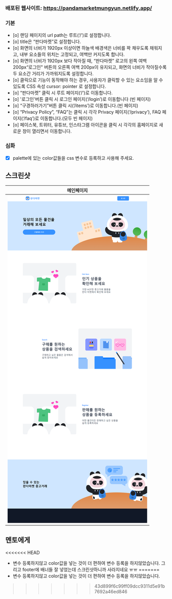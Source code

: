 

### 배포된 웹사이트: https://pandamarketmungyun.netlify.app/

### 기본

  - [o] 랜딩 페이지의 url path는 루트(‘/’)로 설정합니다.
  - [o] title은 “판다마켓”로 설정합니다.
  - [o] 화면의 너비가 1920px 이상이면 하늘색 배경색은 너비를 꽉 채우도록 채워지고, 내부 요소들의 위치는 고정되고, 여백만 커지도록 합니다.
  - [o] 화면의 너비가 1920px 보다 작아질 때, “판다마켓” 로고의 왼쪽 여백 200px“로그인" 버튼의 오른쪽 여백 200px이 유지되고, 화면의 너비가 작아질수록 두 요소간 거리가 가까워지도록 설정합니다.
  - [o] 클릭으로 기능이 동작해야 하는 경우, 사용자가 클릭할 수 있는 요소임을 알 수 있도록 CSS 속성 cursor: pointer 로 설정합니다.
  - [o] “판다마켓” 클릭 시 루트 페이지(‘/’)로 이동합니다.
  - [o] '로그인'버튼 클릭 시 로그인 페이지(‘/login’)로 이동합니다 (빈 페이지)
  - [o] “구경하러가기”버튼 클릭 시(’/items’)로 이동합니다.(빈 페이지)
  - [o] “Privacy Policy”, “FAQ”는 클릭 시 각각 Privacy 페이지(‘/privacy’), FAQ 페이지(‘/faq’)로 이동합니다.(모두 빈 페이지)
  - [o] 페이스북, 트위터, 유튜브, 인스타그램 아이콘을 클릭 시 각각의 홈페이지로 새로운 창이 열리면서 이동합니다.

### 심화

  - [x] palette에 있는 color값들을 css 변수로 등록하고 사용해 주세요.

## 스크린샷

|                               메인페이지                                |
| :--------------------------------------------------------------------: |
|                <img src="images/Mission1.png">                         |

## 멘토에게

<<<<<<< HEAD
  - 변수 등록하지않고 color값을 넣는 것이 더 편하여 변수 등록을 하지않았습니다. 그리고 footer에 배너들 잘 넣었는데 스크린샷하니까 사라지네요 ㅠㅠ
=======
  - 변수 등록하지않고 color값을 넣는 것이 더 편하여 변수 등록을 하지않았습니다.
>>>>>>> 43d899f6c99ff09dcc9311d5e91b7692a46ed846
